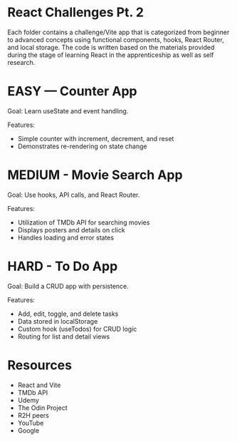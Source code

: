 # React Challenges Pt. 2
Each folder contains a challenge/Vite app that is categorized from beginner to advanced concepts using functional components, hooks, React Router, and local storage. The code is written based on the materials provided during the stage of learning React in the apprenticeship as well as self research.

# EASY — Counter App
Goal: Learn useState and event handling.

Features:
- Simple counter with increment, decrement, and reset
- Demonstrates re-rendering on state change

# MEDIUM - Movie Search App
Goal: Use hooks, API calls, and React Router.

Features:
- Utilization of TMDb API for searching movies
- Displays posters and details on click
- Handles loading and error states

# HARD - To Do App
Goal: Build a CRUD app with persistence.

Features:
- Add, edit, toggle, and delete tasks
- Data stored in localStorage
- Custom hook (useTodos) for CRUD logic
- Routing for list and detail views

# Resources
- React and Vite
- TMDb API
- Udemy
- The Odin Project
- R2H peers
- YouTube
- Google





